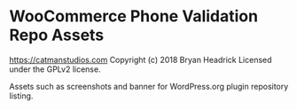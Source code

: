# WooCommerce Phone Validation Repo Assets #
https://catmanstudios.com
Copyright (c) 2018 Bryan Headrick
Licensed under the GPLv2 license.

Assets such as screenshots and banner for WordPress.org plugin repository listing.